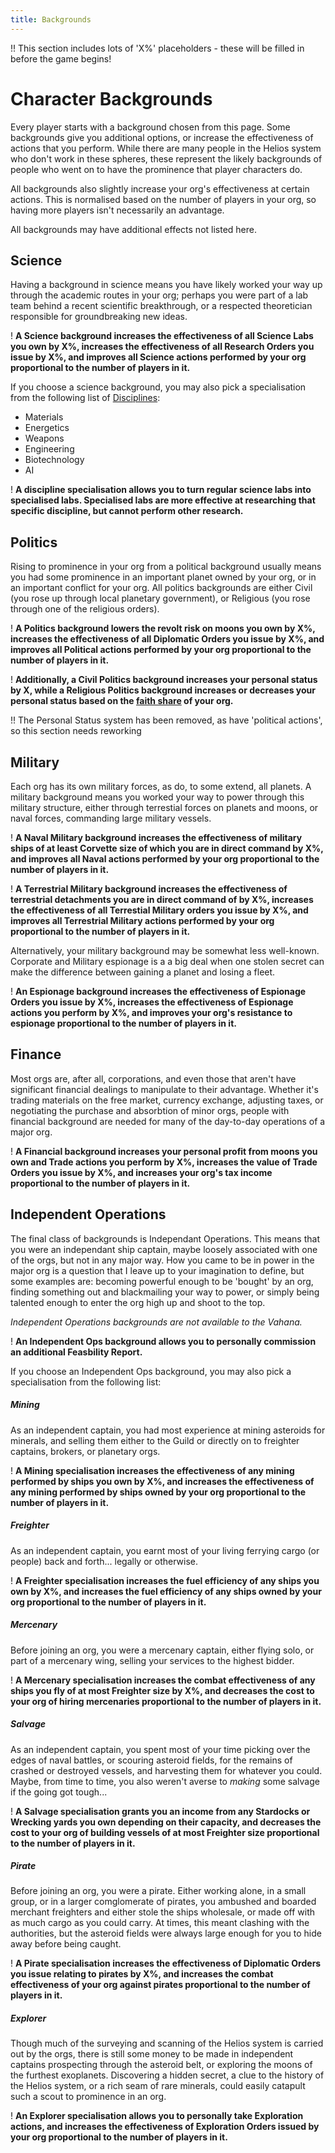 ```yaml
---
title: Backgrounds
---
```


!! This section includes lots of 'X%' placeholders - these will be filled in before the game begins!

# Character Backgrounds

Every player starts with a background chosen from this page. Some backgrounds give you additional options, or increase the effectiveness of actions that you perform. While there are many people in the Helios system who don't work in these spheres, these represent the likely backgrounds of people who went on to have the prominence that player characters do.

All backgrounds also slightly increase your org's effectiveness at certain actions. This is normalised based on the number of players in your org, so having more players isn't necessarily an advantage.

All backgrounds may have additional effects not listed here.

## Science

Having a background in science means you have likely worked your way up through the academic routes in your org; perhaps you were part of a lab team behind a recent scientific breakthrough, or a respected theoretician responsible for groundbreaking new ideas.

! **A Science background increases the effectiveness of all Science Labs you own by X%, increases the effectiveness of all Research Orders you issue by X%, and improves all Science actions performed by your org proportional to the number of players in it.**

If you choose a science background, you may also pick a specialisation from the following list of [Disciplines](/science):

- Materials
- Energetics
- Weapons
- Engineering
- Biotechnology
- AI

! **A discipline specialisation allows you to turn regular science labs into specialised labs. Specialised labs are more effective at researching that specific discipline, but cannot perform other research.**

## Politics

Rising to prominence in your org from a political background usually means you had some prominence in an important planet owned by your org, or in an important conflict for your org. All politics backgrounds are either Civil (you rose up through local planetary government), or Religious (you rose through one of the religious orders).

! **A Politics background lowers the revolt risk on moons you own by X%, increases the effectiveness of all Diplomatic Orders you issue by X%, and improves all Political actions performed by your org proportional to the number of players in it.**

! **Additionally, a Civil Politics background increases your personal status by X, while a Religious Politics background increases or decreases your personal status based on the [faith share](/religion) of your org.**

!! The Personal Status system has been removed, as have 'political actions', so this section needs reworking

## Military

Each org has its own military forces, as do, to some extend, all planets. A military background means you worked your way to power through this military structure, either through terrestial forces on planets and moons, or naval forces, commanding large military vessels.

! **A Naval Military background increases the effectiveness of military ships of at least Corvette size of which you are in direct command by X%, and improves all Naval actions performed by your org proportional to the number of players in it.**

! **A Terrestrial Military background increases the effectiveness of terrestrial detachments you are in direct command of by X%, increases the effectiveness of all Terrestial Military orders you issue by X%, and improves all Terrestrial Military actions performed by your org proportional to the number of players in it.**

Alternatively, your military background may be somewhat less well-known. Corporate and Military espionage is a a big deal when one stolen secret can make the difference between gaining a planet and losing a fleet.

! **An Espionage background increases the effectiveness of Espionage Orders you issue by X%, increases the effectiveness of Espionage actions you perform by X%, and improves your org's resistance to espionage proportional to the number of players in it.**

## Finance

Most orgs are, after all, corporations, and even those that aren't have significant financial dealings to manipulate to their advantage. Whether it's trading materials on the free market, currency exchange, adjusting taxes, or negotiating the purchase and absorbtion of minor orgs, people with financial background are needed for many of the day-to-day operations of a major org.

! **A Financial background increases your personal profit from moons you own and Trade actions you perform by X%, increases the value of Trade Orders you issue by X%, and increases your org's tax income proportional to the number of players in it.**

## Independent Operations

The final class of backgrounds is Independant Operations. This means that you were an independant ship captain, maybe loosely associated with one of the orgs, but not in any major way. How you came to be in power in the major org is a question that I leave up to your imagination to define, but some examples are: becoming powerful enough to be 'bought' by an org, finding something out and blackmailing your way to power, or simply being talented enough to enter the org high up and shoot to the top.

_Independent Operations backgrounds are not available to the Vahana._

! **An Independent Ops background allows you to personally commission an additional Feasbility Report.**

If you choose an Independent Ops background, you may also pick a specialisation from the following list:

##### Mining

As an independent captain, you had most experience at mining asteroids for minerals, and selling them either to the Guild or directly on to freighter captains, brokers, or planetary orgs.

! **A Mining specialisation increases the effectiveness of any mining performed by ships you own by X%, and increases the effectiveness of any mining performed by ships owned by your org proportional to the number of players in it.**

##### Freighter

As an independent captain, you earnt most of your living ferrying cargo (or people) back and forth... legally or otherwise.

! **A Freighter specialisation increases the fuel efficiency of any ships you own by X%, and increases the fuel efficiency of any ships owned by your org proportional to the number of players in it.**

##### Mercenary

Before joining an org, you were a mercenary captain, either flying solo, or part of a mercenary wing, selling your services to the highest bidder.

! **A Mercenary specialisation increases the combat effectiveness of any ships you fly of at most Freighter size by X%, and decreases the cost to your org of hiring mercenaries proportional to the number of players in it.**

##### Salvage

As an independent captain, you spent most of your time picking over the edges of naval battles, or scouring asteroid fields, for the remains of crashed or destroyed vessels, and harvesting them for whatever you could. Maybe, from time to time, you also weren't averse to _making_ some salvage if the going got tough...

! **A Salvage specialisation grants you an income from any Stardocks or Wrecking yards you own depending on their capacity, and decreases the cost to your org of building vessels of at most Freighter size proportional to the number of players in it.**

##### Pirate

Before joining an org, you were a pirate. Either working alone, in a small group, or in a larger comglomerate of pirates, you ambushed and boarded merchant freighters and either stole the ships wholesale, or made off with as much cargo as you could carry. At times, this meant clashing with the authorities, but the asteroid fields were always large enough for you to hide away before being caught.

! **A Pirate specialisation increases the effectiveness of Diplomatic Orders you issue relating to pirates by X%, and increases the combat effectiveness of your org against pirates proportional to the number of players in it.**

##### Explorer

Though much of the surveying and scanning of the Helios system is carried out by the orgs, there is still some money to be made in independent captains prospecting through the asteroid belt, or exploring the moons of the furthest exoplanets. Discovering a hidden secret, a clue to the history of the Helios system, or a rich seam of rare minerals, could easily catapult such a scout to prominence in an org.

! **An Explorer specialisation allows you to personally take Exploration actions, and increases the effectiveness of Exploration Orders issued by your org proportional to the number of players in it.**
